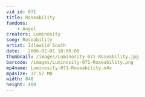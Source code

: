 ```yaml
---
vid_id: 071
title: Roseability
fandoms:
    - Angel
creators: Luminosity
song: Roseability
artist: Idlewild South
date:   2006-02-01 10:00:00
thumbnail: /images/Luminosity-071-Roseability.jpg
barcode: /images/Luminosity-071-Roseability.png
mp4name: Luminosity-071-Roseability.m4v
mp4size: 37.57 MB
width: 848
height: 480
---
```



